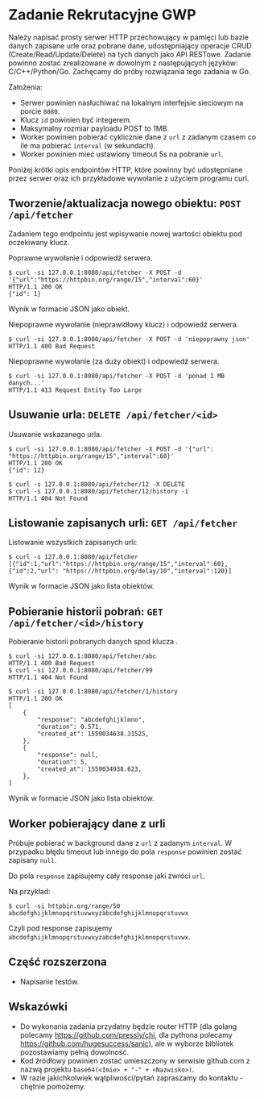 # Zadanie Rekrutacyjne GWP
Należy napisać prosty serwer HTTP przechowujący w pamięci lub bazie danych zapisane urle oraz pobrane dane, udostępniający operacje CRUD (Create/Read/Update/Delete) na tych danych jako API RESTowe. Zadanie powinno zostać zrealizowane w dowolnym z następujących języków: C/C++/Python/Go. Zachęcamy do próby rozwiązania tego zadania w Go.

Założenia:
- Serwer powinien nasłuchiwać na lokalnym interfejsie sieciowym na porcie `8080`.
- Klucz `id` powinien być integerem.
- Maksymalny rozmiar payloadu POST to 1MB.
- Worker powinien pobierać cyklicznie dane z `url` z zadanym czasem co ile ma pobierać `interval` (w sekundach).
- Worker powinien mieć ustawiony timeout 5s na pobranie `url`.

Poniżej krótki opis endpointów HTTP, które powinny być udostępniane przez serwer oraz ich przykładowe wywołanie z użyciem programu curl.


## Tworzenie/aktualizacja nowego obiektu: `POST /api/fetcher`
Zadaniem tego endpointu jest wpisywanie nowej wartości obiektu pod oczekiwany klucz.

Poprawne wywołanie i odpowiedź serwera.
```
$ curl -si 127.0.0.1:8080/api/fetcher -X POST -d '{"url":"https://httpbin.org/range/15","interval":60}'
HTTP/1.1 200 OK
{"id": 1}
```
Wynik w formacie JSON jako obiekt.

Niepoprawne wywołanie (nieprawidłowy klucz) i odpowiedź serwera.
```
$ curl -si 127.0.0.1:8080/api/fetcher -X POST -d 'niepoprawny json'
HTTP/1.1 400 Bad Request
```

Niepoprawne wywołanie (za duży obiekt) i odpowiedź serwera.
```
$ curl -si 127.0.0.1:8080/api/fetcher -X POST -d 'ponad 1 MB danych...'
HTTP/1.1 413 Request Entity Too Large
```


## Usuwanie urla: `DELETE /api/fetcher/<id>`
Usuwanie wskazanego urla.
```
$ curl -si 127.0.0.1:8080/api/fetcher -X POST -d '{"url": "https://httpbin.org/range/15","interval":60}'
HTTP/1.1 200 OK
{"id": 12}
```

```
$ curl -s 127.0.0.1:8080/api/fetcher/12 -X DELETE
$ curl -s 127.0.0.1:8080/api/fetcher/12/history -i
HTTP/1.1 404 Not Found
```


## Listowanie zapisanych urli: `GET /api/fetcher`
Listowanie wszystkich zapisanych urli:
```
$ curl -s 127.0.0.1:8080/api/fetcher
[{"id":1,"url":"https://httpbin.org/range/15","interval":60},
{"id":2,"url": "https://httpbin.org/delay/10","interval":120}]
```
Wynik w formacie JSON jako lista obiektów.


## Pobieranie historii pobrań: `GET /api/fetcher/<id>/history`
Pobieranie historii pobranych danych spod klucza <id>.
```
$ curl -si 127.0.0.1:8080/api/fetcher/abc
HTTP/1.1 400 Bad Request
$ curl -si 127.0.0.1:8080/api/fetcher/99
HTTP/1.1 404 Not Found
```

```
$ curl -si 127.0.0.1:8080/api/fetcher/1/history
HTTP/1.1 200 OK
[
    {
        "response": "abcdefghijklmno",
        "duration": 0.571,
        "created_at": 1559034638.31525,
    },
    {
        "response": null,
        "duration": 5,
        "created_at": 1559034938.623,
    },
]
```
Wynik w formacie JSON jako lista obiektów.


## Worker pobierający dane z urli
Próbuje pobierać w background dane z `url` z zadanym `interval`. W przypadku błędu timeout lub innego do pola `response` powinien zostać zapisany `null`.

Do pola `response` zapisujemy cały response jaki zwróci `url`.

Na przykład:
```
$ curl -si httpbin.org/range/50
abcdefghijklmnopqrstuvwxyzabcdefghijklmnopqrstuvwx
```
Czyli pod response zapisujemy `abcdefghijklmnopqrstuvwxyzabcdefghijklmnopqrstuvwx`.


## Część rozszerzona
- Napisanie testów.


## Wskazówki
- Do wykonania zadania przydatny będzie router HTTP (dla golang polecamy <https://github.com/pressly/chi>, dla pythona polecamy <https://github.com/hugesuccess/sanic>), ale w wyborze bibliotek pozostawiamy pełną dowolność.
- Kod źródłowy powinien zostać umieszczony w serwisie github.com z nazwą projektu `base64(<Imie> + "-" + <Nazwisko>)`.
- W razie jakichkolwiek wątpliwości/pytań zapraszamy do kontaktu - chętnie pomożemy.

